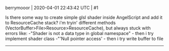 berrymooor | 2020-04-01 22:43:42 UTC | #1

Is there some way to create simple glsl shader inside AngelScript and add it to ResourceCache stack?
i'm tryin' different methods (VectorBuffer>File>Resource>ResourceCache), but always stuck with errors like:
-"Shader is not a data type in global namespace" - then i try implement shader class
-"'Null pointer access' - then i try write buffer to file

-------------------------

